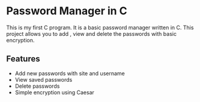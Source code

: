 
# Password Manager in C
This is my first C program. It is a basic password manager written in C.
This project allows you to add , view and delete the passwords with basic encryption.

 ## Features

- Add new passwords with site and username  
- View saved passwords  
- Delete passwords  
- Simple encryption using Caesar 

